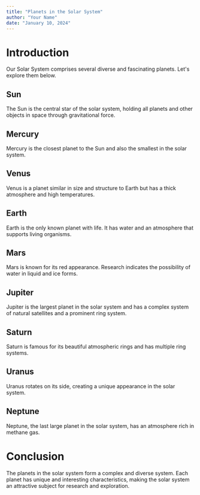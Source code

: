 ```yaml
---
title: "Planets in the Solar System"
author: "Your Name"
date: "January 10, 2024"
---
```


# Introduction

Our Solar System comprises several diverse and fascinating planets. Let's explore them below.

## Sun

The Sun is the central star of the solar system, holding all planets and other objects in space through gravitational force.

## Mercury

Mercury is the closest planet to the Sun and also the smallest in the solar system.

## Venus

Venus is a planet similar in size and structure to Earth but has a thick atmosphere and high temperatures.

## Earth

Earth is the only known planet with life. It has water and an atmosphere that supports living organisms.

## Mars

Mars is known for its red appearance. Research indicates the possibility of water in liquid and ice forms.

## Jupiter

Jupiter is the largest planet in the solar system and has a complex system of natural satellites and a prominent ring system.

## Saturn

Saturn is famous for its beautiful atmospheric rings and has multiple ring systems.

## Uranus

Uranus rotates on its side, creating a unique appearance in the solar system.

## Neptune

Neptune, the last large planet in the solar system, has an atmosphere rich in methane gas.

# Conclusion

The planets in the solar system form a complex and diverse system. Each planet has unique and interesting characteristics, making the solar system an attractive subject for research and exploration.